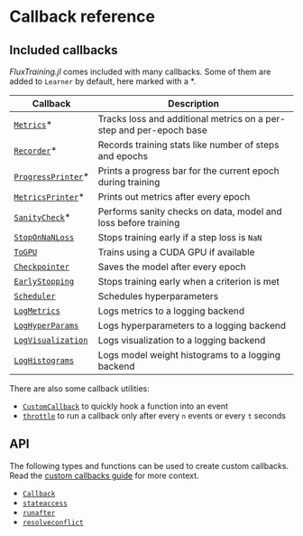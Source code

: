 # Callback reference

## Included callbacks

*FluxTraining.jl* comes included with many callbacks. Some of them are added to `Learner` by default, here marked with a *.

| **Callback**            | **Description**                                                     |
| ----------------------- | ------------------------------------------------------------------- |
| [`Metrics`](#)*         | Tracks loss and additional metrics on a per-step and per-epoch base |
| [`Recorder`](#)*        | Records training stats like number of steps and epochs              |
| [`ProgressPrinter`](#)* | Prints a progress bar for the current epoch during training         |
| [`MetricsPrinter`](#)*  | Prints out metrics after every epoch                                |
| [`SanityCheck`](#)*     | Performs sanity checks on data, model and loss before training      |
| [`StopOnNaNLoss`](#)    | Stops training early if a step loss is `NaN`                        |
| [`ToGPU`](#)            | Trains using a CUDA GPU if available                                |
| [`Checkpointer`](#)     | Saves the model after every epoch                                   |
| [`EarlyStopping`](#)    | Stops training early when a criterion is met                        |
| [`Scheduler`](#)        | Schedules hyperparameters                                           |
| [`LogMetrics`](#)       | Logs metrics to a logging backend                                   |
| [`LogHyperParams`](#)   | Logs hyperparameters to a logging backend                           |
| [`LogVisualization`](#) | Logs visualization to a logging backend                             |
| [`LogHistograms`](#)    | Logs model weight histograms to a logging backend                   |


There are also some callback utilities:

- [`CustomCallback`](#) to quickly hook a function into an event
- [`throttle`](#) to run a callback only after every `n` events or every `t` seconds

## API

The following types and functions can be used to create custom callbacks. Read the [custom callbacks guide](./custom.md) for more context.

- [`Callback`](#)
- [`stateaccess`](#)
- [`runafter`](#)
- [`resolveconflict`](#)

